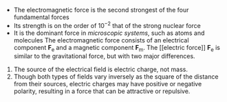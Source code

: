 - The electromagnetic force is the second strongest of the four fundamental forces
- Its strength is on the order of $10^{-2}$ that of the strong nuclear force
- It is the dominant force in *microscopic systems*, such as atoms and molecules
The electromagnetic force consists of an electrical component $\mathbf{F}_{\text{e}}$ and a magnetic component $\mathbf{F}_{\text{m}}$. The [[electric force]] $\mathbf{F}_{\text{e}}$ is similar to the gravitational force, but with two major differences.
1. The source of the electrical field is electric charge, not mass.
2. Though both types of fields vary inversely as the square of the distance from their sources, electric charges may have positive or negative polarity, resulting in a force that can be attractive or repulsive.